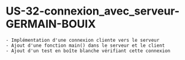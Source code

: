 # US-32-connexion\_avec\_serveur-GERMAIN-BOUIX

```
- Implémentation d'une connexion cliente vers le serveur
- Ajout d'une fonction main() dans le serveur et le client
- Ajout d'un test en boîte blanche vérifiant cette connexion
```


